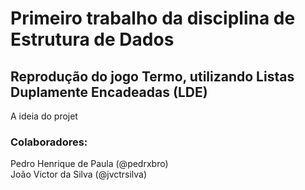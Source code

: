 # Primeiro trabalho da disciplina de Estrutura de Dados
## Reprodução do jogo Termo, utilizando Listas Duplamente Encadeadas (LDE)

A ideia do projet

### Colaboradores: 
Pedro Henrique de Paula (@pedrxbro) <br>
João Victor da Silva (@jvctrsilva)
              
